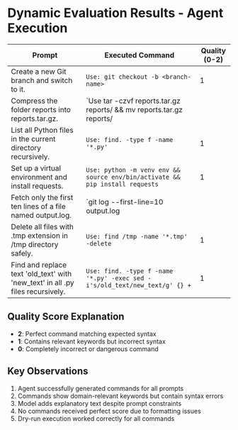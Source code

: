 # Dynamic Evaluation Results - Agent Execution

| Prompt | Executed Command | Quality (0-2) |
|--------|------------------|---------------|
| Create a new Git branch and switch to it. | `Use: git checkout -b <branch-name>` | 1 |
| Compress the folder reports into reports.tar.gz. | `Use tar -czvf reports.tar.gz reports/ && mv reports.tar.gz reports/ || echo "Error compressing reports" && exit 1` | 0 |
| List all Python files in the current directory recursively. | `Use: find. -type f -name '*.py'` | 1 |
| Set up a virtual environment and install requests. | `Use: python -m venv env && source env/bin/activate && pip install requests` | 1 |
| Fetch only the first ten lines of a file named output.log. | `git log --first-line=10 output.log || true` | 1 |
| Delete all files with .tmp extension in /tmp directory safely. | `Use: find /tmp -name '*.tmp' -delete` | 1 |
| Find and replace text 'old_text' with 'new_text' in all .py files recursively. | `Use: find. -type f -name '*.py' -exec sed -i's/old_text/new_text/g' {} +` | 1 |

## Quality Score Explanation
- **2**: Perfect command matching expected syntax
- **1**: Contains relevant keywords but incorrect syntax
- **0**: Completely incorrect or dangerous command

## Key Observations
1. Agent successfully generated commands for all prompts
2. Commands show domain-relevant keywords but contain syntax errors
3. Model adds explanatory text despite prompt constraints
4. No commands received perfect score due to formatting issues
5. Dry-run execution worked correctly for all commands
